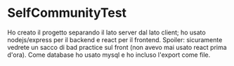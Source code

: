 # SelfCommunityTest
Ho creato il progetto separando il lato server dal lato client; ho usato nodejs/express per il backend e react per il frontend. 
Spoiler: sicuramente vedrete un sacco di bad practice sul front (non avevo mai usato react prima d'ora).
Come database ho usato mysql e ho incluso l'export come file.

